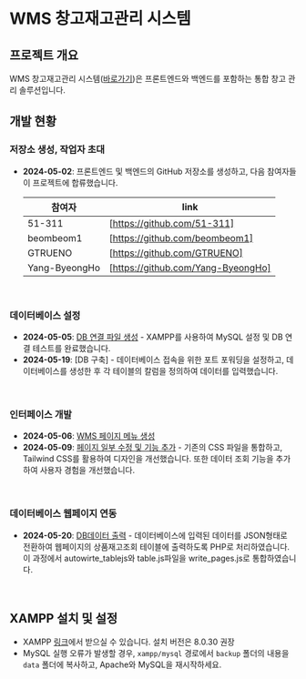 # WMS 창고재고관리 시스템

## 프로젝트 개요
WMS 창고재고관리 시스템([바로가기](https://51-311.github.io/wms-system/Web/%EC%9E%AC%EA%B3%A0%EC%A1%B0%ED%9A%8C.html))은 프론트엔드와 백엔드를 포함하는 통합 창고 관리 솔루션입니다.

## 개발 현황

### 저장소 생성, 작업자 초대
- **2024-05-02**: 프론트엔드 및 백엔드의 GitHub 저장소를 생성하고, 다음 참여자들이 프로젝트에 합류했습니다.

  | 참여자 | link |
  | ------ | ------ |
  | 51-311 | [https://github.com/51-311]|
  | beombeom1 | [https://github.com/beombeom1] |
  | GTRUENO | [https://github.com/GTRUENO] |
  | Yang-ByeongHo | [https://github.com/Yang-ByeongHo] |
  
<br/>

### 데이터베이스 설정
- **2024-05-05**: [DB 연결 파일 생성](https://github.com/51-311/wms-system/tree/main/DB) - XAMPP를 사용하여 MySQL 설정 및 DB 연결 테스트를 완료했습니다.
- **2024-05-19**: [DB 구축] - 데이터베이스 접속을 위한 포트 포워딩을 설정하고, 데이터베이스를 생성한 후 각 테이블의 칼럼을 정의하여 데이터를 입력했습니다.

<br/>

### 인터페이스 개발
- **2024-05-06**: [WMS 페이지 메뉴 생성](https://github.com/51-311/wms-system/commit/67587354a2d3c2302e6c17ccf2b86dfc998e8ac3)
- **2024-05-09**: [페이지 일부 수정 및 기능 추가](https://github.com/51-311/wms-system/commit/75a795ef045044e97c7b925dca3452dd726cc79e) - 기존의 CSS 파일을 통합하고, Tailwind CSS를 활용하여 디자인을 개선했습니다. 또한 데이터 조회 기능을 추가하여 사용자 경험을 개선했습니다.

<br/>

### 데이터베이스 웹페이지 연동
- **2024-05-20**: [DB데이터 출력](https://github.com/51-311/wms-system/tree/main/Web/js) - 데이터베이스에 입력된 데이터를 JSON형태로 전환하여 웹페이지의 상품재고조회 테이블에 출력하도록 PHP로 처리하였습니다. 이 과정에서 autowirte_tablejs와 table.js파일을 write_pages.js로 통합하였습니다.


<br/>

## XAMPP 설치 및 설정
- XAMPP [링크](https://www.apachefriends.org/download.html)에서 받으실 수 있습니다. 설치 버전은 8.0.30 권장
- MySQL 실행 오류가 발생할 경우, `xampp/mysql` 경로에서 `backup` 폴더의 내용을 `data` 폴더에 복사하고, Apache와 MySQL을 재시작하세요.

